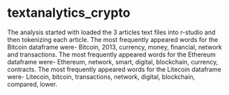 # textanalytics_crypto
The analysis started with loaded the 3 articles text files into r-studio and then tokenizing each article. The most frequently appeared words for the Bitcoin dataframe were- Bitcoin, 2013, currency, money, financial, network and transactions. The most frequently appeared words for the Ethereum dataframe were- Ethereum, network, smart, digital, blockchain, currency, contracts. The most frequently appeared words for the Litecoin dataframe were- Litecoin, bitcoin, transactions, network, digital, blockchain, compared, lower. 
